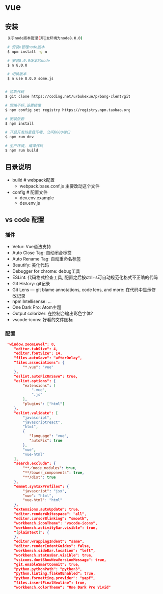 # vue

## 安装

```bash
 关于node版本管理(开发环境为node8.0.0)

 # 安装n管理node版本
 $ npm install -g n

 # 安装8.0.0版本的node
 $ n 8.0.0

 # 切换版本
 $ n use 8.0.0 some.js
```

``` bash

# 拉取代码
$ git clone https://coding.net/u/bukexue/p/bang-clent/git

# 网络不好,设置镜像
$ npm config set registry https://registry.npm.taobao.org 

# 安装依赖
$ npm install

# 开启开发热重载环境, 访问8080端口
$ npm run dev

# 生产环境, 编译代码
$ npm run build

```

## 目录说明

- build             # webpack配置
  - webpack.base.conf.js 主要改动这个文件
- config            # 配置文件
  - dev.env.example
  - dev.env.js

## vs code 配置

### 插件

* Vetur: Vue语法支持
* Auto Close Tag: 自动闭合标签
* Auto Rename Tag: 自动重命名标签
* Beautify: 美化代码
* Debugger for chrome: debug工具
* ESLint: 代码格式检查工具, 配置之后按ctrl+s可自动规范化格式不正确的代码
* Git History: git记录
* Git Lens — git blame annotations, code lens, and more: 在代码中显示修改记录
* npm Intellisense: ...
* One Dark Pro: Atom主题
* Output colorizer: 在控制台输出彩色字体?
* vscode-icons: 好看的文件图标

### 配置

```json
 "window.zoomLevel": 0,
    "editor.tabSize": 4,
    "editor.fontSize": 14,
    "files.autoSave": "afterDelay",
    "files.associations": {
        "*.vue": "vue"
    },
    "eslint.autoFixOnSave": true,
    "eslint.options": {
        "extensions": [
            ".vue",
            ".js"
        ],
        "plugins": ["html"]
    },
    "eslint.validate": [
        "javascript",
        "javascriptreact",
        "html",
        { 
           "language": "vue", 
           "autoFix": true 
        },
        "vue",
        "vue-html"
    ],
    "search.exclude": {
        "**／node_modules": true,
        "**/bower_components": true,
        "**/dist": true
    },
    "emmet.syntaxProfiles": {
        "javascript": "jsx",
        "vue": "html",
        "vue-html": "html"
    },
    "extensions.autoUpdate": true,
    "editor.renderWhitespace": "all",
    "editor.cursorBlinking": "smooth",
    "workbench.iconTheme": "vscode-icons",
    "workbench.activityBar.visible": true,
    "[plaintext]": {
    },   
    "editor.wrappingIndent": "same",
    "editor.renderIndentGuides": false,
    "workbench.sideBar.location": "left",
    "workbench.statusBar.visible": true,
    "vsicons.dontShowNewVersionMessage": true,
    "git.enableSmartCommit": true,
    "python.pythonPath": "python3",
    "python.linting.flake8Enabled": true,
    "python.formatting.provider": "yapf",
    "files.insertFinalNewline": true,
    "workbench.colorTheme": "One Dark Pro Vivid"
```
